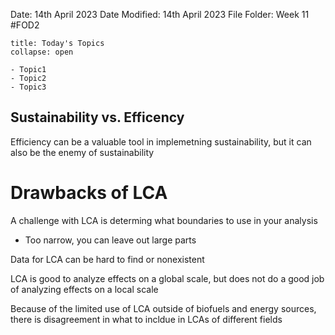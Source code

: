 Date: 14th April 2023
Date Modified: 14th April 2023
File Folder: Week 11
#FOD2  

```ad-abstract
title: Today's Topics
collapse: open

- Topic1
- Topic2
- Topic3

```


## Sustainability vs. Efficency

Efficiency can be a valuable tool in implemetning sustainability, but it can also be the enemy of sustainability

# Drawbacks of LCA

A challenge with LCA is determing what boundaries to use in your analysis
- Too narrow, you can leave out large parts

Data for LCA can be hard to find or nonexistent

LCA is good to analyze effects on a global scale, but does not do a good job of analyzing effects on a local scale

Because of the limited use of LCA outside of biofuels and energy sources, there is disagreement in what to incldue in LCAs of different fields